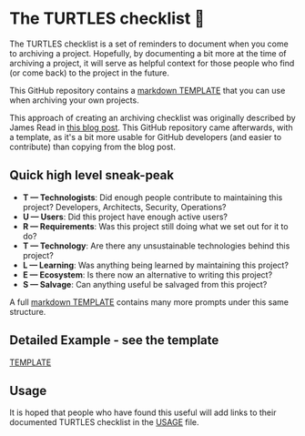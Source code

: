 # The TURTLES checklist :turtle: 

The TURTLES checklist is a set of reminders to document when you come to archiving a project. Hopefully, by documenting a bit more at the time of archiving a project, it will serve as helpful context for those people who find (or come back) to the project in the future. 

This GitHub repository contains a [markdown TEMPLATE](TEMPLATE.md) that you can use when archiving your own projects. 

This approach of creating an archiving checklist was originally described by James Read in [this blog post](https://blog.jread.com/how-to-properly-archive-a-project-48ddbd0208f8). This GitHub repository came afterwards, with a template, as it's a bit more usable for GitHub developers (and easier to contribute) than copying from the blog post. 

## Quick high level sneak-peak

- **T — Technologists**: Did enough people contribute to maintaining this project? Developers, Architects, Security, Operations?
- **U — Users**: Did this project have enough active users?
- **R — Requirements**: Was this project still doing what we set out for it to do?
- **T — Technology**: Are there any unsustainable technologies behind this project? 
- **L — Learning**: Was anything being learned by maintaining this project? 
- **E — Ecosystem**: Is there now an alternative to writing this project?
- **S — Salvage**: Can anything useful be salvaged from this project?

A full [markdown TEMPLATE](TEMPLATE.md) contains many more prompts under this same structure. 

## Detailed Example - see the template

[TEMPLATE](TEMPLATE.md) 

## Usage

It is hoped that people who have found this useful will add links to their documented TURTLES checklist in the [USAGE](USAGE.md) file. 

